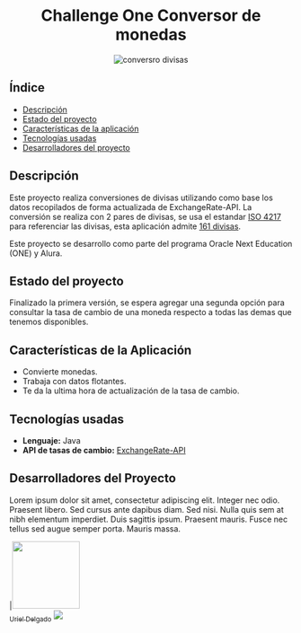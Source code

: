<h1 align="center">Challenge One Conversor de monedas</h1>

<div align="center">
    <img src="https://github.com/codpez/Conversor-de-monedas/assets/65423779/a6681162-52cb-4100-b0e3-586479390ede" alt="conversro divisas">
</div>

## Índice
* [Descripción](#Descripción)
* [Estado del proyecto](#Estado-del-proyecto)
* [Características de la aplicación](#Características-de-la-Aplicación)
* [Tecnologías usadas](#Tecnlogías-usadas)
* [Desarrolladores del proyecto](#Desarrolladores-del-Proyecto)

## Descripción
Este proyecto realiza conversiones de divisas utilizando como base los datos recopilados de forma actualizada de ExchangeRate-API. La conversión se realiza con 2 pares de divisas, se usa el estandar [ISO 4217](https://es.wikipedia.org/wiki/ISO_4217) para referenciar las divisas, esta aplicación admite [161 divisas](https://www.exchangerate-api.com/docs/supported-currencies).


Este proyecto se desarrollo como parte del programa Oracle Next Education (ONE) y Alura.



## Estado del proyecto
Finalizado la primera versión, se espera agregar una segunda opción para consultar la tasa de cambio de una moneda respecto a todas las demas que tenemos disponibles.

## Características de la Aplicación
- Convierte monedas.
- Trabaja con datos flotantes.
- Te da la ultima hora de actualización de la tasa de cambio.

## Tecnologías usadas
- **Lenguaje:** Java
- **API de tasas de cambio:** [ExchangeRate-API](https://www.exchangerate-api.com/)

## Desarrolladores del Proyecto
Lorem ipsum dolor sit amet, consectetur adipiscing elit. Integer nec odio. Praesent libero. Sed cursus ante dapibus diam. Sed nisi. Nulla quis sem at nibh elementum imperdiet. Duis sagittis ipsum. Praesent mauris. Fusce nec tellus sed augue semper porta. Mauris massa.

|[<img src="https://avatars.githubusercontent.com/u/codpez" width=120><br><sub>Uriel Delgado</sub>](https://github.com/codpez)
<img src="https://img.shields.io/badge/GitHub-100000?style=for-the-badge&logo=github&logoColor=white&link=https%3A%2F%2Fgithub.com%2Fcodpez">
